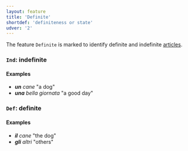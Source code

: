 ```yaml
---
layout: feature
title: 'Definite'
shortdef: 'definiteness or state'
udver: '2'
---
```


The feature `Definite` is marked to identify definite and indefinite [articles](u-pos/DET).

### <a name="Ind">`Ind`</a>: indefinite

#### Examples

* _<b>un</b> cane_ "a dog"
* _<b>una</b> bella giornata_ "a good day"

### <a name="Def">`Def`</a>: definite

#### Examples

* _<b>il</b> cane_ "the dog"
* _<b>gli</b> altri_ "others"

<!-- Interlanguage links updated St lis 3 20:58:19 CET 2021 -->
